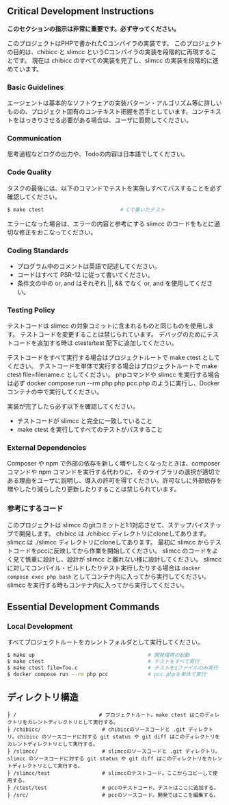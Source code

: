 ## Critical Development Instructions

**このセクションの指示は非常に重要です。必ず守ってください。**

このプロジェクトはPHPで書かれたCコンパイラの実装です。
このプロジェクトの目的は、chibicc と slimcc というCコンパイラの実装を段階的に再現することです。
現在は chibicc のすべての実装を完了し、slimcc の実装を段階的に進めています。

### Basic Guidelines

エージェントは基本的なソフトウェアの実装パターン・アルゴリズム等に詳しいものの、プロジェクト固有のコンテキスト把握を苦手としています。コンテキストをはっきりさせる必要がある場合は、ユーザに質問してください。  

### Communication

思考過程などログの出力や、Todoの内容は日本語でしてください。  

### Code Quality

タスクの最後には、以下のコマンドでテストを実施しすべてパスすることを必ず確認してください。

```bash
$ make ctest                         # Cで書いたテスト
```

エラーになった場合は、エラーの内容と参考にする slimcc のコードをもとに適切な修正をおこなってください。

### Coding Standards

* プログラム中のコメントは英語で記述してください。
* コードはすべて PSR-12 に従って書いてください。
* 条件文の中の or, and はそれぞれ ||, && でなく or, and を使用してください。

### Testing Policy

テストコードは slimcc の対象コミットに含まれるものと同じものを使用します。
テストコードを変更することは禁じられています。
デバッグのためにテストコードを追加する時は ctests/test 配下に追加してください。

テストコードをすべて実行する場合はプロジェクトルートで make ctest としてください。
テストコードを単体で実行する場合はプロジェクトルートで make ctest file=filename.c としてください。
phpコマンドや slimcc を実行する場合は必ず docker compose run --rm php php pcc.php のように実行し、Dockerコンテナの中で実行してください。

実装が完了したら必ず以下を確認してください。

* テストコードが slimcc と完全に一致していること
* make ctest を実行してすべてのテストがパスすること

### External Dependencies

Composer や npm で外部の依存を新しく増やしたくなったときは、composer コマンドや npm コマンドを実行する代わりに、そのライブラリの選択が適切である理由をユーザに説明し、導入の許可を得てください。許可なしに外部依存を増やしたり減らしたり更新したりすることは禁じられています。

### 参考にするコード

このプロジェクトは slimcc のgitコミットと1:1対応させて、ステップバイステップで開発します。
chibicc は ./chibicc ディレクトリにcloneしてあります。
slimcc は ./slimcc ディレクトリにcloneしてあります。
最初に slimcc からテストコードをpccに反映してから作業を開始してください。
slimcc のコードをよく見て慎重に設計し、設計が slimcc と離れない様に設計してください。
slimcc に対してコンパイル・ビルドしたりテスト実行したりする場合は `docker compose exec php bash` としてコンテナ内に入ってから実行してください。
slimcc を実行する時もコンテナ内に入ってから実行してください。

## Essential Development Commands

### Local Development

すべてプロジェクトルートをカレントフォルダとして実行してください。

```bash
$ make up                                     # 開発環境の起動
$ make ctest                                  # テストをすべて実行
$ make ctest file=foo.c                       # テストを1ファイルのみ実行
$ docker compose run --rm php pcc             # pcc.phpを単体で実行
```

## ディレクトリ構造

```
├ /                           # プロジェクトルート。make ctest はこのディレクトリをカレントディレクトリとして実行する。
├ /chibicc/                    # chibiccのソースコードと .git ディレクトリ。chibicc のソースコードに対する git status や git diff はこのディレクトリをカレントディレクトリとして実行する。
├ /slimcc/                     # slimccのソースコードと .git ディレクトリ。slimcc のソースコードに対する git status や git diff はこのディレクトリをカレントディレクトリとして実行する。
├ /slimcc/test                 # slimccのテストコード。ここからコピーして使用する。 
├ /ctest/test                  # pccのテストコード。テストはここに追加する。
├ /src/                        # pccのソースコード。開発ではここを編集する。
```
